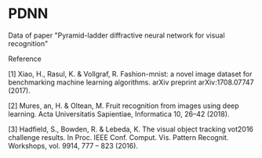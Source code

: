 # PDNN
Data of paper "Pyramid-ladder diffractive neural network for visual recognition"

Reference

[1] Xiao, H., Rasul, K. & Vollgraf, R. Fashion-mnist: a novel image dataset for benchmarking machine learning algorithms. arXiv preprint arXiv:1708.07747 (2017).

[2] Mures¸ an, H. & Oltean, M. Fruit recognition from images using deep learning. Acta Universitatis Sapientiae, Informatica 10, 26–42 (2018).

[3] Hadfield, S., Bowden, R. & Lebeda, K. The visual object tracking vot2016 challenge results. In Proc. IEEE Conf. Comput. Vis. Pattern Recognit. Workshops, vol. 9914, 777 – 823 (2016).

